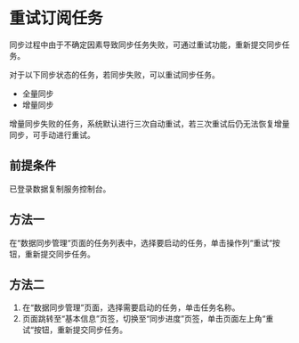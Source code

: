 # 重试订阅任务<a name="drs_15_0013"></a>

同步过程中由于不确定因素导致同步任务失败，可通过重试功能，重新提交同步任务。

对于以下同步状态的任务，若同步失败，可以重试同步任务。

-   全量同步
-   增量同步

增量同步失败的任务，系统默认进行三次自动重试，若三次重试后仍无法恢复增量同步，可手动进行重试。

## 前提条件<a name="section16256919193311"></a>

已登录数据复制服务控制台。

## 方法一<a name="section4298797218435"></a>

在“数据同步管理“页面的任务列表中，选择要启动的任务，单击操作列“重试“按钮，重新提交同步任务。

## 方法二<a name="section13912135092518"></a>

1.  在“数据同步管理”页面，选择需要启动的任务，单击任务名称。
2.  页面跳转至“基本信息”页签，切换至“同步进度”页签，单击页面左上角“重试“按钮，重新提交同步任务。

